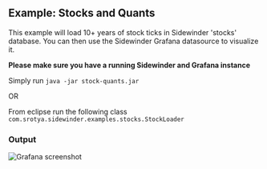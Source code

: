 ## Example: Stocks and Quants

This example will load 10+ years of stock ticks in Sidewinder 'stocks' database. You can then use the Sidewinder Grafana datasource to visualize it.

**Please make sure you have a running Sidewinder and Grafana instance**

Simply run ```java -jar stock-quants.jar```

OR

From eclipse run the following class ```com.srotya.sidewinder.examples.stocks.StockLoader```

### Output

![Grafana screenshot](https://github.com/srotya/sidewinder/blob/development/examples/stock-quants/stocks.png)
